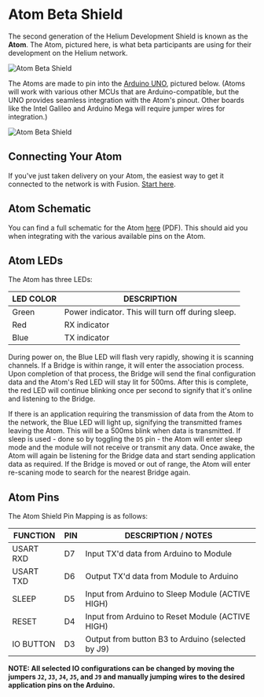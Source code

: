 # Atom Beta Shield

The second generation of the Helium Development Shield is known as the **Atom**. The Atom, pictured here, is what beta participants are using for their development on the Helium network. 


![Atom Beta Shield](https://www.helium.co/docs/img/atom1.jpg)


The Atoms are made to pin into the [Arduino UNO](http://arduino.cc/en/Main/arduinoBoardUno), pictured below. (Atoms will work with various other MCUs that are Arduino-compatible, but the UNO provides seamless integration with the Atom's pinout. Other boards like the Intel Galileo and Arduino Mega will require jumper wires for integration.) 


![Atom Beta Shield](https://www.helium.co/docs/img/atom-with-uno.jpg)

## Connecting Your Atom

If you've just taken delivery on your Atom, the easiest way to get it connected to the network is with Fusion. [Start here](/fusion/helium-fusion/).

## Atom Schematic 

You can find a full schematic for the Atom [here](https://www.helium.co/docs/assets/Springer_Rev2_0_SCH.pdf) (PDF). This should aid you when integrating with the various available pins on the Atom.  

## Atom LEDs 

The Atom has three LEDs:

|LED COLOR  | DESCRIPTION									   | 
|-----------|--------------------------------------------------|
|Green      | Power indicator. This will turn off during sleep.| 
|Red        | RX indicator									   |	 
|Blue       | TX indicator									   | 

During power on, the Blue LED will flash very rapidly, showing it is scanning channels. If a Bridge is within range, it will enter the association process. Upon completion of that process, the Bridge will send the final configuration data and the Atom's Red LED will stay lit for 500ms. After this is complete, the red LED will continue blinking once per second to signify that it's online and listening to the Bridge. 

If there is an application requiring the transmission of data from the Atom to the network, the Blue LED will light up, signifying the transmitted frames leaving the Atom. This will be a 500ms blink when data is transmitted. If sleep is used - done so by toggling the `D5` pin - the Atom will enter sleep mode and the module will not receive or transmit any data. Once awake, the Atom will again be listening for the Bridge data and start sending application data as required. If the Bridge is moved or out of range, the Atom will enter re-scaning mode to search for the nearest Bridge again.

## Atom Pins

The Atom Shield Pin Mapping is as follows: 

|FUNCTION   | PIN  | DESCRIPTION / NOTES           					  |
|-----------|------|--------------------------------------------------|
|USART RXD  | D7   | Input TX'd data from Arduino to Module           | 
|USART TXD  | D6   | Output TX'd data from Module to Arduino          | 
|SLEEP      | D5   | Input from Arduino to Sleep Module (ACTIVE HIGH) |
|RESET      | D4   | Input from Arduino to Reset Module (ACTIVE HIGH) |
|IO BUTTON  | D3   | Output from button B3 to Arduino (selected by J9)|


**NOTE: All selected IO configurations can be changed by moving the jumpers  `J2`, `J3`, `J4`, `J5`, and `J9` and manually jumping wires to the desired application pins on the Arduino.**

